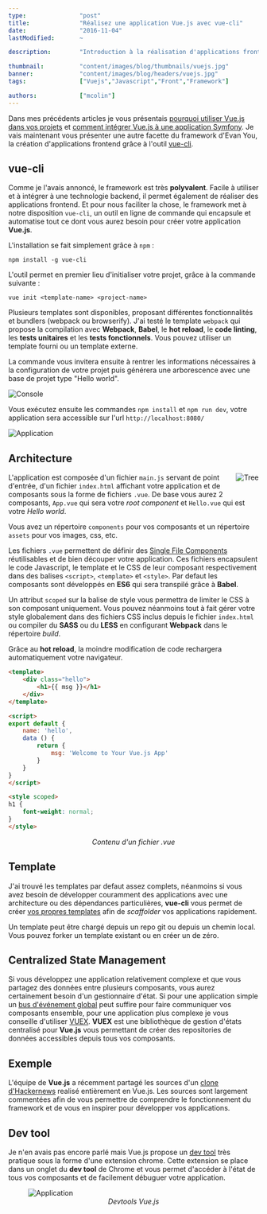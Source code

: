 ```yaml
---
type:               "post"
title:              "Réalisez une application Vue.js avec vue-cli"
date:               "2016-11-04"
lastModified:       ~

description:        "Introduction à la réalisation d'applications frontend avec Vue.js et vue-cli."

thumbnail:          "content/images/blog/thumbnails/vuejs.jpg"
banner:             "content/images/blog/headers/vuejs.jpg"
tags:               ["Vuejs","Javascript","Front","Framework"]

authors:            ["mcolin"]
---
```


Dans mes précédents articles je vous présentais [pourquoi utiliser Vue.js dans vos projets](./pourquoi-devriez-vous-utiliser-vue-js-dans-vos-projets.md) et [comment intégrer Vue.js à une application Symfony](./comment-integrer-vue-js-application-symfony.md). Je vais maintenant vous présenter une autre facette du framework d'Evan You, la création d'applications frontend grâce à l'outil [vue-cli](https://github.com/vuejs/vue-cli).

## vue-cli

Comme je l'avais annoncé, le framework est très **polyvalent**. Facile à utiliser et à intégrer à une technologie backend, il permet également de réaliser des applications frontend. Et pour nous faciliter la chose, le framework met à notre disposition `vue-cli`, un outil en ligne de commande qui encapsule et automatise tout ce dont vous aurez besoin pour créer votre application **Vue.js**.

L'installation se fait simplement grâce à `npm` :

```shell
npm install -g vue-cli
```

L'outil permet en premier lieu d'initialiser votre projet, grâce à la commande suivante :

```shell
vue init <template-name> <project-name>
```

Plusieurs templates sont disponibles, proposant différentes fonctionnalités et bundlers (webpack ou browserify). J'ai testé le template `webpack` qui propose la compilation avec **Webpack**, **Babel**, le **hot reload**, le **code linting**, les **tests unitaires** et les **tests fonctionnels**. Vous pouvez utiliser un template fourni ou un template externe.

La commande vous invitera ensuite à rentrer les informations nécessaires à la configuration de votre projet puis générera une arborescence avec une base de projet type "Hello world".

<img src="content/images/blog/2016/vuecli-console.jpg" alt="Console" />

Vous exécutez ensuite les commandes `npm install` et `npm run dev`, votre application sera accessible sur l'url `http://localhost:8080/`

<img src="content/images/blog/2016/vuecli-app.jpg" alt="Application" />

## Architecture

<img src="content/images/blog/2016/vuecli-tree.jpg" alt="Tree" style="float:right;max-width:30%;margin-left: 20px;margin-bottom: 20px;" />

L'application est composée d'un fichier `main.js` servant de point d'entrée, d'un fichier `index.html` affichant votre application et de composants sous la forme de fichiers `.vue`. De base vous aurez 2 composants, `App.vue` qui sera votre *root component* et `Hello.vue` qui est votre *Hello world*.

Vous avez un répertoire `components` pour vos composants et un répertoire `assets` pour vos images, css, etc.

Les fichiers `.vue` permettent de définir des [Single File Components](https://vuejs.org/guide/single-file-components.html) réutilisables et de bien découper votre application. Ces fichiers encapsulent le code Javascript, le template et le CSS de leur composant respectivement dans des balises `<script>`, `<template>` et `<style>`. Par defaut les composants sont développés en **ES6** qui sera transpilé grâce à **Babel**.

Un attribut `scoped` sur la balise de style vous permettra de limiter le CSS à son composant uniquement. Vous pouvez néanmoins tout à fait gérer votre style globalement dans des fichiers CSS inclus depuis le fichier `index.html` ou compiler du **SASS** ou du **LESS** en configurant **Webpack** dans le répertoire *build*.

Grâce au **hot reload**, la moindre modification de code rechargera automatiquement votre navigateur.

```html
<template>
    <div class="hello">
        <h1>{{ msg }}</h1>
    </div>
</template>

<script>
export default {
    name: 'hello',
    data () {
        return {
            msg: 'Welcome to Your Vue.js App'
        }
    }
}
</script>

<style scoped>
h1 {
    font-weight: normal;
}
</style>
```

<figure>
    <figcaption style="text-align: center;font-style: italic;">Contenu d'un fichier .vue</figcaption>
</figure>

## Template

J'ai trouvé les templates par defaut assez complets, néanmoins si vous avez besoin de développer couramment des applications avec une architecture ou des dépendances particulières, **vue-cli** vous permet de créer [vos propres templates](https://github.com/vuejs/vue-cli#custom-templates) afin de *scaffolder* vos applications rapidement.

Un template peut être chargé depuis un repo git ou depuis un chemin local. Vous pouvez forker un template existant ou en créer un de zéro.

## Centralized State Management

Si vous développez une application relativement complexe et que vous partagez des données entre plusieurs composants, vous aurez certainement besoin d'un gestionnaire d'état. Si pour une application simple un [bus d'événement global](https://vuejs.org/v2/guide/components.html#Non-Parent-Child-Communication) peut suffire pour faire communiquer vos composants ensemble, pour une application plus complexe je vous conseille d'utiliser [VUEX](https://github.com/vuejs/vuex). **VUEX** est une bibliothèque de gestion d'états centralisé pour **Vue.js** vous permettant de créer des repositories de données accessibles depuis tous vos composants.

## Exemple

L'équipe de **Vue.js** a récemment partagé les sources d'un [clone d'Hackernews](https://github.com/vuejs/vue-hackernews-2.0) realisé entièrement en Vue.js. Les sources sont largement commentées afin de vous permettre de comprendre le fonctionnement du framework et de vous en inspirer pour développer vos applications.

## Dev tool

Je n'en avais pas encore parlé mais Vue.js propose un [dev tool](https://github.com/vuejs/vue-devtools) très pratique sous la forme d'une extension chrome. Cette extension se place dans un onglet du **dev tool** de Chrome et vous permet d'accéder à l'état de tous vos composants et de facilement débuguer votre application.

<figure>
	<img src="content/images/blog/2016/vuecli-devtool.png" alt="Application" />
	<figcaption style="text-align: center;font-style: italic;">Devtools Vue.js</figcaption>
</figure>
